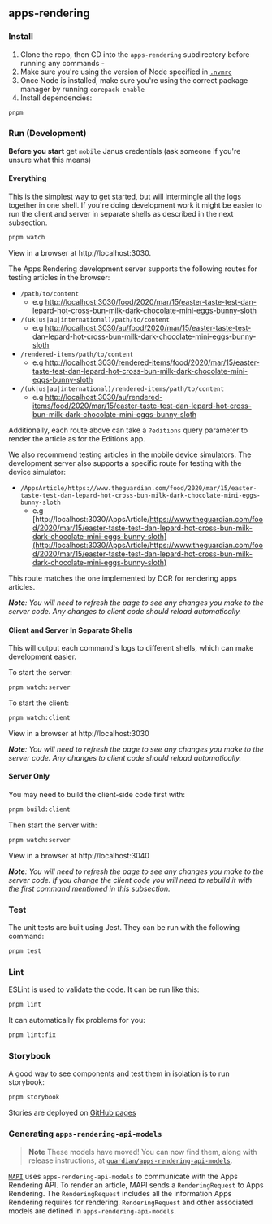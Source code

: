 ## apps-rendering

### Install

1. Clone the repo, then CD into the `apps-rendering` subdirectory before running any commands -
2. Make sure you're using the version of Node specified in [`.nvmrc`](/.nvmrc)
3. Once Node is installed, make sure you're using the correct package manager by running `corepack enable`
4. Install dependencies:

```sh
pnpm
```

### Run (Development)

**Before you start** get `mobile` Janus credentials (ask someone if you're unsure what this means)

#### Everything

This is the simplest way to get started, but will intermingle all the logs together in one shell. If you're doing development work it might be easier to run the client and server in separate shells as described in the next subsection.

```sh
pnpm watch
```

View in a browser at http://localhost:3030.

The Apps Rendering development server supports the following routes for testing
articles in the browser:

-   `/path/to/content`
    -   e.g [http://localhost:3030/food/2020/mar/15/easter-taste-test-dan-lepard-hot-cross-bun-milk-dark-chocolate-mini-eggs-bunny-sloth](http://localhost:3030/food/2020/mar/15/easter-taste-test-dan-lepard-hot-cross-bun-milk-dark-chocolate-mini-eggs-bunny-sloth)
-   `/(uk|us|au|international)/path/to/content`
    -   e.g [http://localhost:3030/au/food/2020/mar/15/easter-taste-test-dan-lepard-hot-cross-bun-milk-dark-chocolate-mini-eggs-bunny-sloth](http://localhost:3030/au/food/2020/mar/15/easter-taste-test-dan-lepard-hot-cross-bun-milk-dark-chocolate-mini-eggs-bunny-sloth)
-   `/rendered-items/path/to/content`
    -   e.g [http://localhost:3030/rendered-items/food/2020/mar/15/easter-taste-test-dan-lepard-hot-cross-bun-milk-dark-chocolate-mini-eggs-bunny-sloth](http://localhost:3030/rendered-items/food/2020/mar/15/easter-taste-test-dan-lepard-hot-cross-bun-milk-dark-chocolate-mini-eggs-bunny-sloth)
-   `/(uk|us|au|international)/rendered-items/path/to/content`
    -   e.g [http://localhost:3030/au/rendered-items/food/2020/mar/15/easter-taste-test-dan-lepard-hot-cross-bun-milk-dark-chocolate-mini-eggs-bunny-sloth](http://localhost:3030/au/rendered-items/food/2020/mar/15/easter-taste-test-dan-lepard-hot-cross-bun-milk-dark-chocolate-mini-eggs-bunny-sloth)

Additionally, each route above can take a `?editions` query parameter to render
the article as for the Editions app.

We also recommend testing articles in the mobile device simulators.
The development server also supports a specific route for testing with the
device simulator:

-   `/AppsArticle/https://www.theguardian.com/food/2020/mar/15/easter-taste-test-dan-lepard-hot-cross-bun-milk-dark-chocolate-mini-eggs-bunny-sloth`
    -   e.g [http://localhost:3030/AppsArticle/https://www.theguardian.com/food/2020/mar/15/easter-taste-test-dan-lepard-hot-cross-bun-milk-dark-chocolate-mini-eggs-bunny-sloth](http://localhost:3030/AppsArticle/https://www.theguardian.com/food/2020/mar/15/easter-taste-test-dan-lepard-hot-cross-bun-milk-dark-chocolate-mini-eggs-bunny-sloth)

This route matches the one implemented by DCR for rendering apps articles.

_**Note**: You will need to refresh the page to see any changes you make to the server code. Any changes to client code should reload automatically._

#### Client and Server In Separate Shells

This will output each command's logs to different shells, which can make development easier.

To start the server:

```sh
pnpm watch:server
```

To start the client:

```sh
pnpm watch:client
```

View in a browser at http://localhost:3030

_**Note**: You will need to refresh the page to see any changes you make to the server code. Any changes to client code should reload automatically._

#### Server Only

You may need to build the client-side code first with:

```sh
pnpm build:client
```

Then start the server with:

```sh
pnpm watch:server
```

View in a browser at http://localhost:3040

_**Note**: You will need to refresh the page to see any changes you make to the server code. If you change the client code you will need to rebuild it with the first command mentioned in this subsection._

### Test

The unit tests are built using Jest. They can be run with the following command:

```sh
pnpm test
```

### Lint

ESLint is used to validate the code. It can be run like this:

```sh
pnpm lint
```

It can automatically fix problems for you:

```sh
pnpm lint:fix
```

### Storybook

A good way to see components and test them in isolation is to run storybook:

```sh
pnpm storybook
```

Stories are deployed on [GitHub pages](https://guardian.github.io/apps-rendering)

### Generating `apps-rendering-api-models`

> **Note**
> These models have moved! You can now find them, along with release instructions, at [`guardian/apps-rendering-api-models`](https://github.com/guardian/apps-rendering-api-models).

[`MAPI`](https://github.com/guardian/mobile-apps-api) uses `apps-rendering-api-models` to communicate with the Apps Rendering API. To render an article, MAPI sends a `RenderingRequest` to Apps Rendering. The `RenderingRequest` includes all the information Apps Rendering requires for rendering. `RenderingRequest` and other associated models are defined in `apps-rendering-api-models`.
